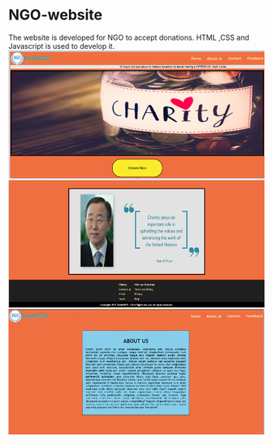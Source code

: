 # NGO-website
The website is developed for NGO to accept donations. HTML ,CSS and Javascript is used to develop it.
![git_gif](https://github.com/manoj-mk/NGO-website/blob/master/homepage1.png)
![git_gif](https://github.com/manoj-mk/NGO-website/blob/master/homepage2.png)
![git_gif](https://github.com/manoj-mk/NGO-website/blob/master/about_us.png)
